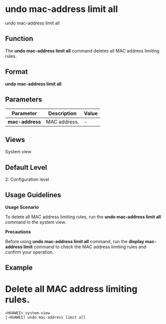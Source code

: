 undo mac-address limit all
==========================

undo mac-address limit all

Function
--------



The **undo mac-address limit all** command deletes all MAC address limiting rules.




Format
------

**undo mac-address limit all**


Parameters
----------

| Parameter | Description | Value |
| --- | --- | --- |
| **mac-address** | MAC address. | - |



Views
-----

System view


Default Level
-------------

2: Configuration level


Usage Guidelines
----------------

**Usage Scenario**



To delete all MAC address limiting rules, run the **undo mac-address limit all** command in the system view.



**Precautions**



Before using **undo mac-address limit all** command, run the **display mac-address limit** command to check the MAC address limiting rules and confirm your operation.




Example
-------

# Delete all MAC address limiting rules.
```
<HUAWEI> system-view
[~HUAWEI] undo mac-address limit all

```